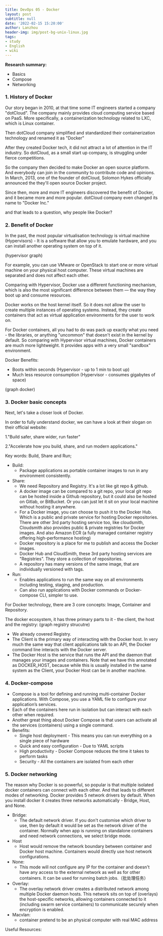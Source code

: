 ```yaml
---
title: DevOps 05 - Docker
layout: post
subtitle: null
date: '2022-02-15 15:20:00'
author: Lanzhou
header-img: img/post-bg-unix-linux.jpg
tags:
- study
- English
- wiki
---
```

**Research summary:**

- Basics
- Compose
- Networking


### 1. History of Docker

Our story began in 2010, at that time some IT engineers started a company "dotCloud". The company mainly provides cloud computing service based on PaaS. More specifically, a containerization technology related to LXC, which is Linux container.

Then dotCloud company simplified and standardized their containerization technology and renamed it as "Docker"

After they created Docker tech, it did not attract a lot of attention in the IT industry. So dotCloud, as a small start up company, is struggling under fierce competitions.

So the company then decided to make Docker an open source platform. And everybody can join in the community to contribute code and opinions. In March, 2013, one of the founder of dotCloud, Solomon Hykes officially announced the they'll open source Docker project.

Since then, more and more IT engineers discovered the benefit of Docker, and it became more and more popular. dotCloud company even changed its name to "Docker Inc."

and that leads to a question, why people like Docker?

### 2. Benefit of Docker

In the past, the most popular virtualisation technology is virtual machine (Hypervisors) - It is a software that allow you to emulate hardware, and you can install another operating system on top of it.

(hypervisor graph)

For example, you can use VMware or OpenStack to start one or more virtual machine on your physical host computer. These virtual machines are separated and does not affect each other.

Comparing with Hypervisor, Docker use a different functioning mechanism, which is also the most significant difference between them — the way they boot up and consume resources.

Docker works on the host kernel itself. So it does not allow the user to create multiple instances of operating systems. Instead, they create containers that act as virtual application environments for the user to work on.

For Docker containers, all you had to do was pack up exactly what you need - the libraries, or anything "uncommon" that doesn't exist in the kernel by default. So comparing with Hypervisor virtual machines, Docker containers are much more lightweight. It provides apps with a very small "sandbox" environment.

Docker Benefits:

- Boots within seconds (Hypervisor - up to 1 min to boot up)
- Much less resource consumption (Hypervisor - consumes gigabytes of space)

(graph docker)

### 3. Docker basic concepts

Next, let's take a closer look of Docker.

In order to fully understand docker, we can have a look at their slogan on their official website:

1."Build safer, share wider, run faster"

2."Accelerate how you build, share, and run modern applications."

Key words: Build, Share and Run;

- Build:
    - Package applications as portable container images to run in any environment consistently.
- Share:
    - We need Repository and Registry. It's a lot like git repo & github.
    - A docker image can be compared to a git repo, your local git repo can be hosted inside a Github repository, but it could also be hosted on Gitlab, or BitBucket. Or you can just let it sit on your local machine without hosting it anywhere.
    - For a Docker image, you can choose to push it to the Docker Hub. Which is a public and private service for hosting Docker repositories. There are other 3rd party hosting service too, like cloudsmith, Cloudsmith also provides public & private registries for Docker images. And also Amazon ECR (a fully managed container registry offering high-performance hosting)
    - Docker repository is a place for me to publish and access the Docker images.
    - Docker Hub and CloudSmith, these 3rd party hosting services are "Registries". They store a collection of repositories.
    - A repository has many versions of the same image, that are individually versioned with tags.
- Run:
    - Enables applications to run the same way on all environments including testing, staging, and production.
    - Can also run applications with Docker commands or Docker-compose CLI, simpler to use.

For Docker technology, there are 3 core concepts: Image, Container and Repository.

The docker ecosystem, it has three primary parts to it - the client, the host and the registry:
(graph registry strucutre)

- We already covered Registry.
- The Client is the primary way of interacting with the Docker host. In very much the same way that client applications talk to an API, the Docker command line interacts with the Docker server.
- The Docker Host is the service that runs the API and the daemon that manages your images and containers. Note that we have this annotated as DOCKER_HOST, because while this is usually installed in the same system as the Client, your Docker Host can be in another machine.

### 4. Docker-compose

- Compose is a tool for defining and running multi-container Docker applications. With Compose, you use a YAML file to configure your application’s services.
- Each of the containers here run in isolation but can interact with each other when required.
- Another great thing about Docker Compose is that users can activate all the services (containers) using a single command.
- Benefits:
    - Single host deployment - This means you can run everything on a single piece of hardware
    - Quick and easy configuration - Due to YAML scripts
    - High productivity - Docker Compose reduces the time it takes to perform tasks
    - Security - All the containers are isolated from each other

### 5. Docker networking

The reason why Docker is so powerful, so popular is that multiple isolated docker containers can connect with each other. And that leads to different modes of networking. Docker provides 5 network drivers by default. When you install docker it creates three networks automatically - Bridge, Host, and None.

- Bridge:
    - The default network driver. If you don't customise which driver to use, then by default it would be set as the network driver of the container. Normally when app is running on standalone containers and need network connections, we select bridge mode.
- Host
    - Host would remove the network boundary between container and Docker host machine. Containers would directly use host network configurations.
- None:
    - This mode will not configure any IP for the container and doesn't have any access to the external network as well as for other containers. It can be used for running batch jobs.（批处理任务）
- Overlay:
    - The overlay network driver creates a distributed network among multiple Docker daemon hosts. This network sits on top of (overlays) the host-specific networks, allowing containers connected to it (including swarm service containers) to communicate securely when encryption is enabled.
- Macvlan:
    - container pretend to be an physical computer with real MAC address

Useful Resources:
